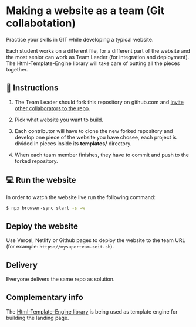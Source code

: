 # Making a website as a team (Git collabotation)

Practice your skills in GIT while developing a typical website.

Each student works on a different file, for a different part of the website and the most senior can work as Team Leader (for integration and deployment). The Html-Template-Engine library will take care of putting all the pieces together.

## 📝 Instructions

1. The Team Leader should fork this repository on github.com and [invite other collaborators to the repo](https://github.com/breatheco-de/exercise-git-collabration/blob/master/iOBmU5zYqA.gif).

2. Pick what website you want to build.

3. Each contributor will have to clone the new forked repository and develop one piece of the website you have chosee, each project is divided in pieces inside its **templates/** directory.

4. When each team member finishes, they have to commit and push to the forked repository.

## 💻 Run the website

In order to watch the website live run the following command:

```bash
$ npx browser-sync start -s -w
```

## Deploy the website

Use Vercel, Netlify or Github pages to deploy the website to the team URL (for example: `https://mysuperteam.zeit.sh`).

## Delivery

Everyone delivers the same repo as solution.

## Complementary info

The [Html-Template-Engine library](https://github.com/alesanchezr/html-template-engine) is being used as template engine for building the landing page.

